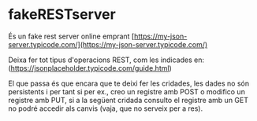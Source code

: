 # fakeRESTserver
És un fake rest server online emprant [https://my-json-server.typicode.com/](https://my-json-server.typicode.com/)

Deixa fer tot tipus d'operacions REST, com les indicades en:
(https://jsonplaceholder.typicode.com/guide.html)

El que passa és que encara que te deixi fer les cridades, les dades no són persistents i per tant si per ex., creo un registre amb POST o modifico un registre amb PUT, si a la següent cridada consulto el registre amb un GET no podré accedir als canvis (vaja, que no serveix per a res).

